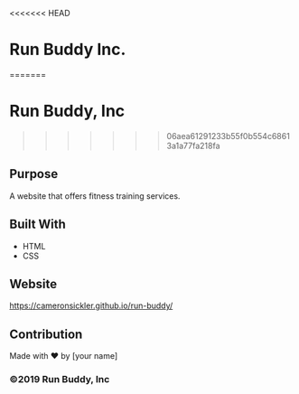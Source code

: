 <<<<<<< HEAD
# Run Buddy Inc.
=======
# Run Buddy, Inc
>>>>>>> 06aea61291233b55f0b554c68613a1a77fa218fa

## Purpose
A website that offers fitness training services. 

## Built With
* HTML
* CSS

## Website
https://cameronsickler.github.io/run-buddy/

## Contribution
Made with ❤️ by [your name]

### ©️2019 Run Buddy, Inc 
